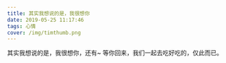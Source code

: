 ```yaml
---
title: 其实我想说的是，我很想你
date: 2019-05-25 11:17:46
tags: 心情
cover: /img/timthumb.png
---
```





其实我想说的是，我很想你，还有~ 等你回来，我们一起去吃好吃的，仅此而已。